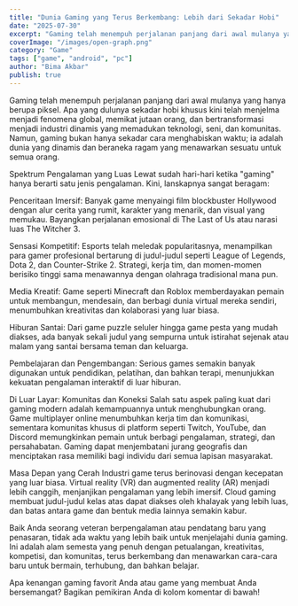 ```yaml
---
title: "Dunia Gaming yang Terus Berkembang: Lebih dari Sekadar Hobi"
date: "2025-07-30"
excerpt: "Gaming telah menempuh perjalanan panjang dari awal mulanya yang hanya berupa piksel. Apa yang dulunya sekadar hobi khusus kini telah menjelma menjadi fenomena global, memikat jutaan orang, dan bertransformasi menjadi industri dinamis yang memadukan teknologi, seni, dan komunitas. Namun, gaming bukan hanya sekadar cara menghabiskan waktu; ia adalah dunia yang dinamis dan beraneka ragam yang menawarkan sesuatu untuk semua orang."
coverImage: "/images/open-graph.png"
category: "Game"
tags: ["game", "android", "pc"]
author: "Bima Akbar"
publish: true
---
```


Gaming telah menempuh perjalanan panjang dari awal mulanya yang hanya berupa piksel. Apa yang dulunya sekadar hobi khusus kini telah menjelma menjadi fenomena global, memikat jutaan orang, dan bertransformasi menjadi industri dinamis yang memadukan teknologi, seni, dan komunitas. Namun, gaming bukan hanya sekadar cara menghabiskan waktu; ia adalah dunia yang dinamis dan beraneka ragam yang menawarkan sesuatu untuk semua orang.

Spektrum Pengalaman yang Luas
Lewat sudah hari-hari ketika "gaming" hanya berarti satu jenis pengalaman. Kini, lanskapnya sangat beragam:

Penceritaan Imersif: Banyak game menyaingi film blockbuster Hollywood dengan alur cerita yang rumit, karakter yang menarik, dan visual yang memukau. Bayangkan perjalanan emosional di The Last of Us atau narasi luas The Witcher 3.

Sensasi Kompetitif: Esports telah meledak popularitasnya, menampilkan para gamer profesional bertarung di judul-judul seperti League of Legends, Dota 2, dan Counter-Strike 2. Strategi, kerja tim, dan momen-momen berisiko tinggi sama menawannya dengan olahraga tradisional mana pun.

Media Kreatif: Game seperti Minecraft dan Roblox memberdayakan pemain untuk membangun, mendesain, dan berbagi dunia virtual mereka sendiri, menumbuhkan kreativitas dan kolaborasi yang luar biasa.

Hiburan Santai: Dari game puzzle seluler hingga game pesta yang mudah diakses, ada banyak sekali judul yang sempurna untuk istirahat sejenak atau malam yang santai bersama teman dan keluarga.

Pembelajaran dan Pengembangan: Serious games semakin banyak digunakan untuk pendidikan, pelatihan, dan bahkan terapi, menunjukkan kekuatan pengalaman interaktif di luar hiburan.

Di Luar Layar: Komunitas dan Koneksi
Salah satu aspek paling kuat dari gaming modern adalah kemampuannya untuk menghubungkan orang. Game multiplayer online menumbuhkan kerja tim dan komunikasi, sementara komunitas khusus di platform seperti Twitch, YouTube, dan Discord memungkinkan pemain untuk berbagi pengalaman, strategi, dan persahabatan. Gaming dapat menjembatani jurang geografis dan menciptakan rasa memiliki bagi individu dari semua lapisan masyarakat.

Masa Depan yang Cerah
Industri game terus berinovasi dengan kecepatan yang luar biasa. Virtual reality (VR) dan augmented reality (AR) menjadi lebih canggih, menjanjikan pengalaman yang lebih imersif. Cloud gaming membuat judul-judul kelas atas dapat diakses oleh khalayak yang lebih luas, dan batas antara game dan bentuk media lainnya semakin kabur.

Baik Anda seorang veteran berpengalaman atau pendatang baru yang penasaran, tidak ada waktu yang lebih baik untuk menjelajahi dunia gaming. Ini adalah alam semesta yang penuh dengan petualangan, kreativitas, kompetisi, dan komunitas, terus berkembang dan menawarkan cara-cara baru untuk bermain, terhubung, dan bahkan belajar.

Apa kenangan gaming favorit Anda atau game yang membuat Anda bersemangat? Bagikan pemikiran Anda di kolom komentar di bawah!
